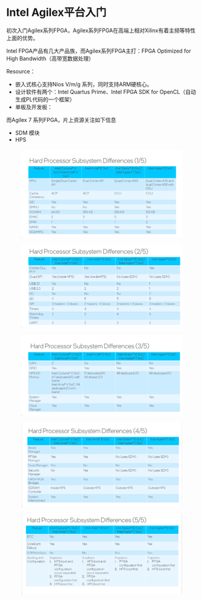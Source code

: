 # Intel Agilex平台入门

初次入门Agilex系列FPGA，Agilex系列FPGA在高端上相对Xilinx有着主频等特性上面的优势。

Intel FPGA产品有几大产品族，而Agilex系列FPGA主打：FPGA Optimized for High Bandwidth（高带宽数据处理）

Resource：

* 嵌入式核心支持Nios V/m/g 系列，同时支持ARM硬核心。
* 设计软件有两个：Intel Quartus Prime、Intel FPGA SDK for OpenCL（自动生成PL代码的一个框架）
* 单板及开发板：

而Agilex 7 系列FPGA，片上资源关注如下信息

* SDM 模块
* HPS

<figure><img src="../../.gitbook/assets/image (2).png" alt=""><figcaption></figcaption></figure>

<figure><img src="../../.gitbook/assets/image (3).png" alt=""><figcaption></figcaption></figure>

<figure><img src="../../.gitbook/assets/image (4).png" alt=""><figcaption></figcaption></figure>

<figure><img src="../../.gitbook/assets/image (5).png" alt=""><figcaption></figcaption></figure>

<figure><img src="../../.gitbook/assets/image (6).png" alt=""><figcaption></figcaption></figure>
